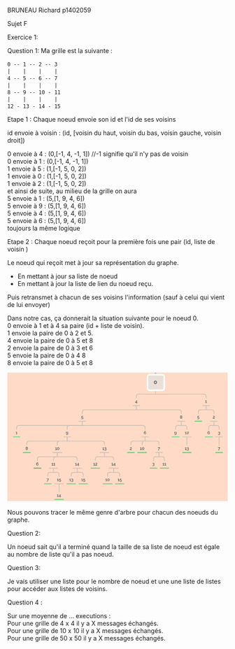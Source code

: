 BRUNEAU Richard p1402059

Sujet F

Exercice 1:

Question 1:
    Ma grille est la suivante : 

    0 -- 1 -- 2 -- 3
    |    |    |    |
    4 -- 5 -- 6 -- 7
    |    |    |    |
    8 -- 9 -- 10 - 11 
    |    |    |    |
    12 - 13 - 14 - 15

Etape 1 : Chaque noeud envoie son id et l'id de ses voisins

id envoie à voisin : (id, [voisin du haut, voisin du bas, voisin gauche, voisin droit])

0 envoie à 4 : (0,[-1, 4, -1, 1]) //-1 signifie qu'il n'y pas de voisin </br> 
0 envoie à 1 : (0,[-1, 4, -1, 1]) </br> 
1 envoie à 5 : (1,[-1, 5, 0, 2]) </br> 
1 envoie à 0 : (1,[-1, 5, 0, 2]) </br> 
1 envoie à 2 : (1,[-1, 5, 0, 2]) </br> 
et ainsi de suite, au milieu de la grille on aura </br> 
5 envoie à 1 : (5,[1, 9, 4, 6]) </br> 
5 envoie à 9 : (5,[1, 9, 4, 6]) </br> 
5 envoie à 4 : (5,[1, 9, 4, 6]) </br> 
5 envoie à 6 : (5,[1, 9, 4, 6]) </br> 
toujours la même logique </br> 

Etape 2 : Chaque noeud reçoit pour la première fois une pair (id, liste de voisin ) </br> 

Le noeud qui reçoit met à jour sa représentation du graphe.  
    <ul>
        <li>En mettant à jour sa liste de noeud 
        <li>En mettant à jour la liste de lien du noeud reçu.
    </ul>
Puis retransmet à chacun de ses voisins l'information (sauf à celui qui vient de lui envoyer) </br> 

Dans notre cas, ça donnerait la situation suivante pour le noeud 0. 
</br> 
0 envoie à 1 et à 4 sa paire (id + liste de voisin). </br> 
1 envoie la paire de 0 à 2 et 5. </br> 
4 envoie la paire de 0 à 5 et 8 </br> 
2 envoie la paire de 0 à 3 et 6 </br> 
5 envoie la paire de 0 à 4 8 </br> 
8 envoie la paire de 0 à 5 et 8 </br> 

![arbre]

[arbre]: ./images/Ex1Q1.png "arbre"


Nous pouvons tracer le même genre d'arbre pour chacun des noeuds du graphe.


Question 2: 

Un noeud sait qu'il a terminé quand la taille de sa liste de noeud est égale au nombre de liste qu'il a pas noeud. 

Question 3: 

Je vais utiliser une liste pour le nombre de noeud et une une liste de listes pour accéder aux listes de voisins. 

Question 4 : 

Sur une moyenne de ... executions : </br>
Pour une grille de 4 x 4 il y a X messages échangés. </br>
Pour une grille de 10 x 10 il y a X messages échangés. </br>
Pour une grille de 50 x 50 il y a X messages échangés.

